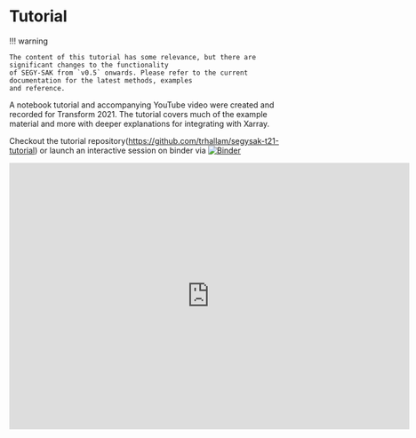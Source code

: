# Tutorial

!!! warning

    The content of this tutorial has some relevance, but there are significant changes to the functionality
    of SEGY-SAK from `v0.5` onwards. Please refer to the current documentation for the latest methods, examples
    and reference.

A notebook tutorial and accompanying YouTube video were created and recorded for
Transform 2021. The tutorial covers much of the example material and more
with deeper explanations for integrating with Xarray.

Checkout the tutorial repository(https://github.com/trhallam/segysak-t21-tutorial)
or launch an interactive session on binder via 
[![Binder](https://mybinder.org/badge_logo.svg)](https://mybinder.org/v2/gh/trhallam/segysak-t21-tutorial/main)

<iframe width="720" height="480" src="https://www.youtube.com/embed/hjzTH14va4o" title="YouTube video player" frameborder="0" allow="accelerometer; autoplay; clipboard-write; encrypted-media; gyroscope; picture-in-picture" allowfullscreen></iframe>
